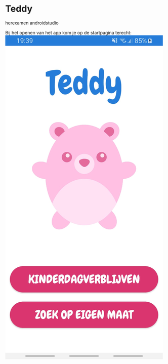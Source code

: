 # Teddy
 herexamen androidstudio


Bij het openen van het app kom je op de startpagina terecht:
![alt startpagina](media/startPagina.png)